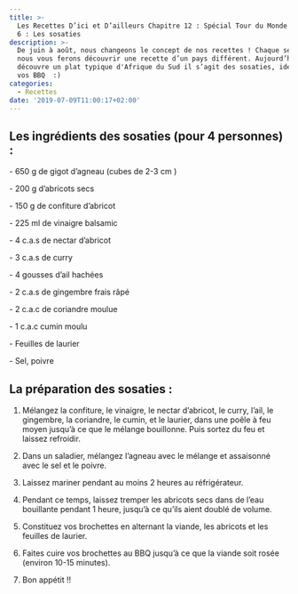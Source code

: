 ```yaml
---
title: >-
  Les Recettes D’ici et D’ailleurs Chapitre 12 : Spécial Tour du Monde - Épisode
  6 : Les sosaties
description: >-
  De juin à août, nous changeons le concept de nos recettes ! Chaque semaine,
  nous vous ferons découvrir une recette d’un pays différent. Aujourd’hui, on
  découvre un plat typique d'Afrique du Sud il s’agit des sosaties, idéales pour
  vos BBQ  :)
categories:
  - Recettes
date: '2019-07-09T11:00:17+02:00'
---
```

## Les ingrédients des sosaties (pour 4 personnes) :

\- 650 g de gigot d’agneau (cubes de 2-3 cm)

\- 200 g d’abricots secs

\- 150 g de confiture d’abricot

\- 225 ml de vinaigre balsamic

\- 4 c.a.s de nectar d’abricot

\- 3 c.a.s de curry

\- 4 gousses d’ail hachées

\- 2 c.a.s de gingembre frais râpé

\- 2 c.a.c de coriandre moulue

\- 1 c.a.c cumin moulu

\- Feuilles de laurier

\- Sel, poivre



## La préparation des sosaties :

1. Mélangez la confiture, le vinaigre, le nectar d’abricot, le curry, l’ail, le gingembre, la coriandre, le cumin, et le laurier, dans une poêle à feu moyen jusqu’à ce que le mélange bouillonne. Puis sortez du feu et laissez refroidir.

2. Dans un saladier, mélangez l’agneau avec le mélange et assaisonné avec le sel et le poivre.

3. Laissez mariner pendant au moins 2 heures au réfrigérateur.

4. Pendant ce temps, laissez tremper les abricots secs dans de l’eau bouillante pendant 1 heure, jusqu’à ce qu’ils aient doublé de volume.

5. Constituez vos brochettes en alternant la viande, les abricots et les feuilles de laurier.

6. Faites cuire vos brochettes au BBQ jusqu’à ce que la viande soit rosée (environ 10-15 minutes).

7. Bon appétit !!
